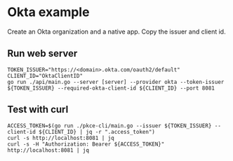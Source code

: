 # Okta example

Create an Okta organization and a native app. Copy the issuer and client id.

## Run web server

```shell
TOKEN_ISSUER="https://<domain>.okta.com/oauth2/default"
CLIENT_ID="OktaClientID"
go run ./api/main.go --server [server] --provider okta --token-issuer ${TOKEN_ISSUER} --required-okta-client-id ${CLIENT_ID} --port 8081
```

## Test with curl

```shell
ACCESS_TOKEN=$(go run ./pkce-cli/main.go --issuer ${TOKEN_ISSUER} --client-id ${CLIENT_ID} | jq -r ".access_token")
curl -s http://localhost:8081 | jq
curl -s -H "Authorization: Bearer ${ACCESS_TOKEN}" http://localhost:8081 | jq
```
